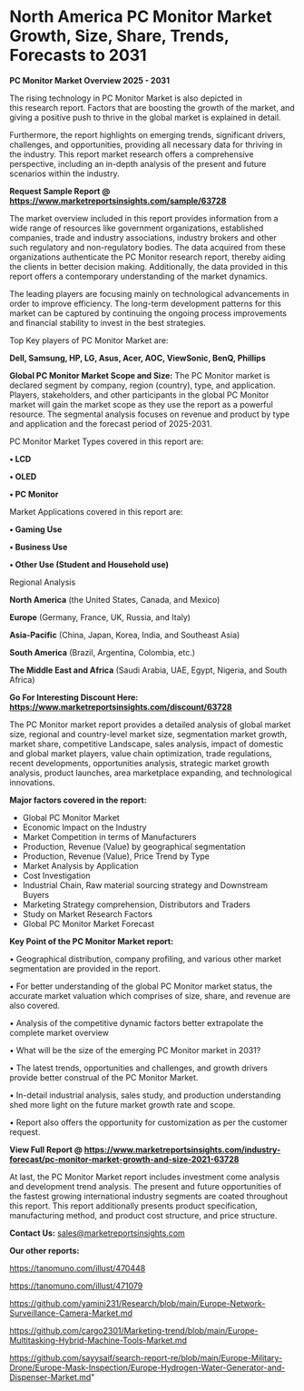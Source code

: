 # North America PC Monitor Market Growth, Size, Share, Trends, Forecasts to 2031

<Strong> PC Monitor Market Overview 2025 - 2031</strong>

The rising technology in PC Monitor Market is also depicted in this research report. Factors that are boosting the growth of the market, and giving a positive push to thrive in the global market is explained in detail.

Furthermore, the report highlights on emerging trends, significant drivers, challenges, and opportunities, providing all necessary data for thriving in the industry. This report market research offers a comprehensive perspective, including an in-depth analysis of the present and future scenarios within the industry.

<strong>Request Sample Report @ <a href=https://www.marketreportsinsights.com/sample/63728>https://www.marketreportsinsights.com/sample/63728</a></strong>

The market overview included in this report provides information from a wide range of resources like government organizations, established companies, trade and industry associations, industry brokers and other such regulatory and non-regulatory bodies. The data acquired from these organizations authenticate the PC Monitor research report, thereby aiding the clients in better decision making. Additionally, the data provided in this report offers a contemporary understanding of the market dynamics.

The leading players are focusing mainly on technological advancements in order to improve efficiency. The long-term development patterns for this market can be captured by continuing the ongoing process improvements and financial stability to invest in the best strategies.

Top Key players of PC Monitor Market are:

<strong>Dell, Samsung, HP, LG, Asus, Acer, AOC, ViewSonic, BenQ, Phillips</strong>

<strong><b>Global PC Monitor Market Scope and Size:</b></strong>
The PC Monitor market is declared segment by company, region (country), type, and application. Players, stakeholders, and other participants in the global PC Monitor market will gain the market scope as they use the report as a powerful resource. The segmental analysis focuses on revenue and product by type and application and the forecast period of 2025-2031.

PC Monitor Market Types covered in this report are:

<strong>• LCD

• OLED

• PC Monitor</strong>

Market Applications covered in this report are:

<strong>• Gaming Use

• Business Use

• Other Use (Student and Household use)</strong> 

Regional Analysis

<strong>North America</strong> (the United States, Canada, and Mexico)

<strong>Europe</strong> (Germany, France, UK, Russia, and Italy)

<strong>Asia-Pacific</strong> (China, Japan, Korea, India, and Southeast Asia)

<strong>South America</strong> (Brazil, Argentina, Colombia, etc.)

<strong>The Middle East and Africa</strong> (Saudi Arabia, UAE, Egypt, Nigeria, and South Africa)

<strong>Go For Interesting Discount Here: <a href=https://www.marketreportsinsights.com/discount/63728>https://www.marketreportsinsights.com/discount/63728</a></strong>

The PC Monitor market report provides a detailed analysis of global market size, regional and country-level market size, segmentation market growth, market share, competitive Landscape, sales analysis, impact of domestic and global market players, value chain optimization, trade regulations, recent developments, opportunities analysis, strategic market growth analysis, product launches, area marketplace expanding, and technological innovations.

<strong><b>Major factors covered in the report:</b></strong>
<ul>
  <li>Global PC Monitor Market </li>
  <li>Economic Impact on the Industry</li>
  <li>Market Competition in terms of Manufacturers</li>
  <li>Production, Revenue (Value) by geographical segmentation</li>
  <li>Production, Revenue (Value), Price Trend by Type</li>
  <li>Market Analysis by Application</li>
  <li>Cost Investigation</li>
  <li>Industrial Chain, Raw material sourcing strategy and Downstream Buyers</li>
  <li>Marketing Strategy comprehension, Distributors and Traders</li>
  <li>Study on Market Research Factors</li>
  <li>Global PC Monitor Market Forecast</li>
</ul>

<strong><b>Key Point of the PC Monitor Market report:</b></strong>

• Geographical distribution, company profiling, and various other market segmentation are provided in the report.

• For better understanding of the global PC Monitor market status, the accurate market valuation which comprises of size, share, and revenue are also covered.

• Analysis of the competitive dynamic factors better extrapolate the complete market overview

• What will be the size of the emerging PC Monitor market in 2031?

• The latest trends, opportunities and challenges, and growth drivers provide better construal of the PC Monitor Market.

• In-detail industrial analysis, sales study, and production understanding shed more light on the future market growth rate and scope.

• Report also offers the opportunity for customization as per the customer request.

<strong><b>View Full Report @ <a href=https://www.marketreportsinsights.com/industry-forecast/pc-monitor-market-growth-and-size-2021-63728>https://www.marketreportsinsights.com/industry-forecast/pc-monitor-market-growth-and-size-2021-63728</a></b></strong>


At last, the PC Monitor Market report includes investment come analysis and development trend analysis. The present and future opportunities of the fastest growing international industry segments are coated throughout this report. This report additionally presents product specification, manufacturing method, and product cost structure, and price structure.

<strong>Contact Us:</strong>
sales@marketreportsinsights.com

<strong>Our other reports:</strong>

<a href=https://tanomuno.com/illust/470448>https://tanomuno.com/illust/470448</a>

<a href=https://tanomuno.com/illust/471079>https://tanomuno.com/illust/471079</a>

<a href=https://github.com/yamini231/Research/blob/main/Europe-Network-Surveillance-Camera-Market.md>https://github.com/yamini231/Research/blob/main/Europe-Network-Surveillance-Camera-Market.md</a>

<a href=https://github.com/cargo2301/Marketing-trend/blob/main/Europe-Multitasking-Hybrid-Machine-Tools-Market.md>https://github.com/cargo2301/Marketing-trend/blob/main/Europe-Multitasking-Hybrid-Machine-Tools-Market.md</a>

<a href=https://github.com/sayysaif/search-report-re/blob/main/Europe-Military-Drone/Europe-Mask-Inspection/Europe-Hydrogen-Water-Generator-and-Dispenser-Market.md>https://github.com/sayysaif/search-report-re/blob/main/Europe-Military-Drone/Europe-Mask-Inspection/Europe-Hydrogen-Water-Generator-and-Dispenser-Market.md</a>"
